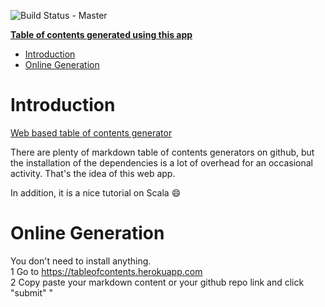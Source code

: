![Build Status - Master](https://travis-ci.org/raychenon/play-table-of-contents.svg?branch=master)

**[Table of contents generated using this app](https://tableofcontents.herokuapp.com)**

<!-- Table of contents generated generated by http://tableofcontent.eu/ -->
- [Introduction](#introduction)
- [Online Generation](#online-generation)

# Introduction

[Web based table of contents generator](https://tableofcontents.herokuapp.com)

There are plenty of markdown table of contents generators on github, but the installation of the dependencies is a lot of overhead for an occasional activity. That's the idea of this web app. 

In addition, it is a nice tutorial on Scala :smile:
 
# Online Generation
You don't need to install anything.
<br>1 Go to https://tableofcontents.herokuapp.com
<br>2 Copy paste your markdown content or your github repo link and click "submit"
"
